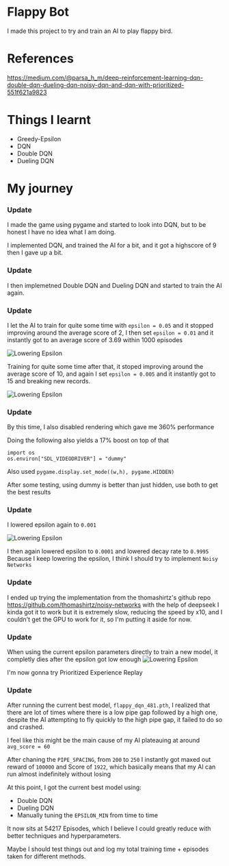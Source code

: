 # Flappy Bot
I made this project to try and train an AI to play flappy bird.

# References
https://medium.com/@parsa_h_m/deep-reinforcement-learning-dqn-double-dqn-dueling-dqn-noisy-dqn-and-dqn-with-prioritized-551f621a9823

# Things I learnt
- Greedy-Epsilon
- DQN
- Double DQN
- Dueling DQN

# My journey

### Update
I made the game using pygame and started to look into DQN, but to be honest I have no idea what I am doing.

I implemented DQN, and trained the AI for a bit, and it got a highscore of 9 then I gave up a bit.

### Update
I then implemetned Double DQN and Dueling DQN and started to train the AI again.

### Update
I let the AI to train for quite some time with `epsilon = 0.05` and it stopped improving around the average score of 2,
I then set `epsilon = 0.01` and it instantly got to an average score of 3.69 within 1000 episodes

![Lowering Epsilon](docs/lowering-epsilon.png)

Training for quite some time after that, it stoped improving around the average score of 10,
and again I set `epsilon = 0.005` and it instantly got to 15 and breaking new records.

![Lowering Epsilon](docs/lowering-epsilon2.png)

### Update
By this time, I also disabled rendering which gave me 360% performance

Doing the following also yields a 17% boost on top of that
```
import os
os.environ["SDL_VIDEODRIVER"] = "dummy"
```

Also used `pygame.display.set_mode((w,h), pygame.HIDDEN)`

After some testing, using dummy is better than just hidden, use both to get the best results

### Update
I lowered epsilon again to `0.001`

![Lowering Epsilon](docs/lowering-epsilon3.png)

I then again lowered epsilon to `0.0001` and lowered decay rate to `0.9995`
Because I keep lowering the epsilon, I think I should try to implement `Noisy Networks`

### Update
I ended up trying the implementation from the thomashirtz's github repo https://github.com/thomashirtz/noisy-networks
with the help of deepseek I kinda got it to work but it is extremely slow, reducing the speed by x10, and I couldn't get the GPU to work for it,
so I'm putting it aside for now.

### Update
When using the current epsilon parameters directly to train a new model, it completly dies after the epsilon got low enough
![Lowering Epsilon](docs/directly-using-low-epsilon.png)

I'm now gonna try Prioritized Experience Replay

### Update
After running the current best model, `flappy_dqn_481.pth`, 
I realized that there are lot of times where there is a low pipe gap followed by a high one,
despite the AI attempting to fly quickly to the high pipe gap, it failed to do so and crashed.


I feel like this might be the main cause of my AI plateauing at around `avg_score = 60`

After chaning the `PIPE_SPACING`, from `200` to `250` I instantly got maxed out reward of `100000` and Score of `1922`,
which basically means that my AI can run almost indefinitely without losing


At this point, I got the current best model using: 
- Double DQN
- Dueling DQN
- Manually tuning the `EPSILON_MIN` from time to time

It now sits at 54217 Episodes, which I believe I could greatly reduce with better techniques and hyperparameters.

Maybe I should test things out and log my total training time + episodes taken for different methods.